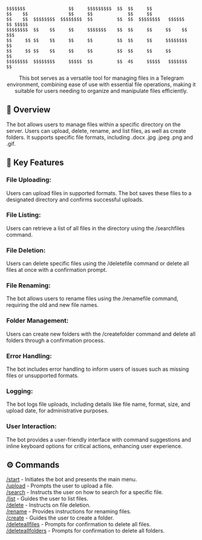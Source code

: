 ```
$$$$$$$                $$     $$$$$$$$$  $$  $$     $$
$$    $$               $$     $$             $$     $$
$$    $$  $$$$$$$$  $$$$$$$$  $$         $$  $$  $$$$$$$$   $$$$$$   $$ $$$$$
$$$$$$$$  $$    $$     $$     $$$$$$$    $$  $$     $$     $$    $$  $$$ 
$$     $$ $$    $$     $$     $$         $$  $$     $$     $$$$$$$$  $$
$$     $$ $$    $$     $$     $$         $$  $$     $$     $$        $$
$$$$$$$$  $$$$$$$$     $$$$$  $$         $$  4$     $$$$$   $$$$$$$  $$
```

<p align="center"> This bot serves as a versatile tool for managing files in a Telegram environment, combining ease of use with essential file operations, making it suitable for users needing to organize and manipulate files efficiently.  
</p>

## 📝 Overview
<p align="left">
The bot allows users to manage files within a specific directory on the server. Users can upload, delete, rename, and list files, as well as create folders. It supports specific file formats, including .docx .jpg .jpeg .png and .gif.
</p>

## 📑 Key Features
<h3>File Uploading:</h3> Users can upload files in supported formats. The bot saves these files to a designated directory and confirms successful uploads.

<h3>File Listing:</h3>

Users can retrieve a list of all files in the directory using the /searchfiles command.

<h3>File Deletion:</h3>

Users can delete specific files using the /deletefile command or delete all files at once with a confirmation prompt.

<h3>File Renaming:</h3>

The bot allows users to rename files using the /renamefile command, requiring the old and new file names.

<h3>Folder Management:</h3>

Users can create new folders with the /createfolder command and delete all folders through a confirmation process.

<h3>Error Handling:</h3>

The bot includes error handling to inform users of issues such as missing files or unsupported formats.

<h3>Logging:</h3>

The bot logs file uploads, including details like file name, format, size, and upload date, for administrative purposes.

<h3>User Interaction:</h3>

The bot provides a user-friendly interface with command suggestions and inline keyboard options for critical actions, enhancing user experience.

## ⚙ Commands
<span class="command"><u>/start</u> - Initiates the bot and presents the main menu.</span><br>
<span class="command"><u>/upload</u> - Prompts the user to upload a file.</span><br>
<span class="command"><u>/search</u> - Instructs the user on how to search for a specific file.</span><br>
<span class="command"><u>/list</u> - Guides the user to list files.</span><br>
<span class="command"><u>/delete</u> - Instructs on file deletion.</span><br>
<span class="command"><u>/rename</u> - Provides instructions for renaming files.</span><br>
<span class="command"><u>/create</u> - Guides the user to create a folder.</span><br>
<span class="command"><u>/deleteallfiles</u> - Prompts for confirmation to delete all files.</span><br>
<span class="command"><u>/deleteallfolders</u> - Prompts for confirmation to delete all folders.</span><br>
